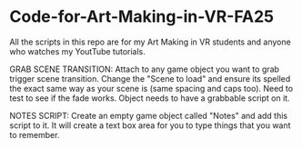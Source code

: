 # Code-for-Art-Making-in-VR-FA25
All the scripts in this repo are for my Art Making in VR students and anyone who watches my YoutTube tutorials.

GRAB SCENE TRANSITION: Attach to any game object you want to grab trigger scene transition. Change the "Scene to load" and ensure its spelled the exact same way as your scene is (same spacing and caps too). Need to test to see if the fade works. Object needs to have a grabbable script on it. 

NOTES SCRIPT: Create an empty game object called "Notes" and add this script to it. It will create a text box area for you to type things that you want to remember.
